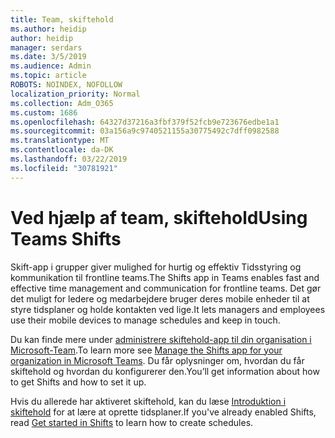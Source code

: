 ```yaml
---
title: Team, skiftehold
ms.author: heidip
author: heidip
manager: serdars
ms.date: 3/5/2019
ms.audience: Admin
ms.topic: article
ROBOTS: NOINDEX, NOFOLLOW
localization_priority: Normal
ms.collection: Adm_O365
ms.custom: 1686
ms.openlocfilehash: 64327d37216a3fbf379f52fcb9e723676edbe1a1
ms.sourcegitcommit: 03a156a9c9740521155a30775492c7dff0982588
ms.translationtype: MT
ms.contentlocale: da-DK
ms.lasthandoff: 03/22/2019
ms.locfileid: "30781921"
---
```

# <a name="using-teams-shifts"></a><span data-ttu-id="cda59-102">Ved hjælp af team, skiftehold</span><span class="sxs-lookup"><span data-stu-id="cda59-102">Using Teams Shifts</span></span>

<span data-ttu-id="cda59-103">Skift-app i grupper giver mulighed for hurtig og effektiv Tidsstyring og kommunikation til frontline teams.</span><span class="sxs-lookup"><span data-stu-id="cda59-103">The Shifts app in Teams enables fast and effective time management and communication for frontline teams.</span></span> <span data-ttu-id="cda59-104">Det gør det muligt for ledere og medarbejdere bruger deres mobile enheder til at styre tidsplaner og holde kontakten ved lige.</span><span class="sxs-lookup"><span data-stu-id="cda59-104">It lets managers and employees use their mobile devices to manage schedules and keep in touch.</span></span>

<span data-ttu-id="cda59-105">Du kan finde mere under [administrere skiftehold-app til din organisation i Microsoft-Team](https://docs.microsoft.com/en-us/microsoftteams/manage-the-shifts-app-for-your-organization-in-teams).</span><span class="sxs-lookup"><span data-stu-id="cda59-105">To learn more see [Manage the Shifts app for your organization in Microsoft Teams](https://docs.microsoft.com/en-us/microsoftteams/manage-the-shifts-app-for-your-organization-in-teams).</span></span> <span data-ttu-id="cda59-106">Du får oplysninger om, hvordan du får skiftehold og hvordan du konfigurerer den.</span><span class="sxs-lookup"><span data-stu-id="cda59-106">You’ll get information about how to get Shifts and how to set it up.</span></span>

<span data-ttu-id="cda59-107">Hvis du allerede har aktiveret skiftehold, kan du læse [Introduktion i skiftehold](https://support.office.com/en-us/article/get-started-in-shifts-5f3e30d8-1821-4904-be26-c3cd25a497d6) for at lære at oprette tidsplaner.</span><span class="sxs-lookup"><span data-stu-id="cda59-107">If you've already enabled Shifts, read [Get started in Shifts](https://support.office.com/en-us/article/get-started-in-shifts-5f3e30d8-1821-4904-be26-c3cd25a497d6) to learn how to create schedules.</span></span>

